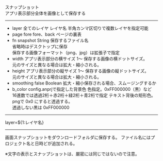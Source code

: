 スナップショット  
アプリ表示部分全体を画像として保存する

***
- layer		全てのレイヤ	レイヤ名	半角カンマ区切りで複数レイヤを指定可能
- page		fore	fore、back	ページの裏表
- fn		snapshot	String	保存するファイル名<br/>省略時はデスクトップに保存<br/>保存する画像フォーマット（png、jpg）は拡張子で指定
- width		アプリ表示部分の横サイズ	1〜	保存する画像の横ドットサイズ。<br/>元のサイズと異なる場合は拡大・縮小される。
- height		アプリ表示部分の縦サイズ	1〜	保存する画像の縦ドットサイズ。<br/>元のサイズと異なる場合は拡大・縮小される。
- smoothing		false	Boolean	拡大・縮小保存される場合、スムージングするか
- b_color		config.anprjで指定した背景色	色指定。0xFF000000（黒）など<br/>16進数では透過2桁＋赤2桁＋緑2桁＋青2桁で指定	テキスト背後の矩形色。pngで 0x0 にすると透過する。<br/>透過しない黒は 0xFF000000

***
layer=${1:レイヤ名}

***
画面スナップショットをダウンロードフォルダに保存する。
ファイル名にはプロジェクト名と日時どが追加される。

※文字の表示とスナップショットは、厳密には同じではないので注意。

